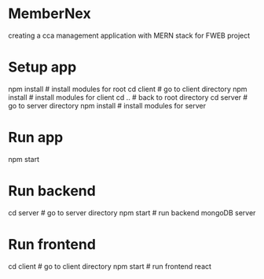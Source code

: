 # MemberNex

creating a cca management application with MERN stack for FWEB project

# Setup app

npm install # install modules for root
cd client # go to client directory
npm install # install modules for client
cd .. # back to root directory
cd server # go to server directory
npm install # install modules for server

# Run app

npm start

# Run backend

cd server # go to server directory
npm start # run backend mongoDB server

# Run frontend

cd client # go to client directory
npm start # run frontend react

